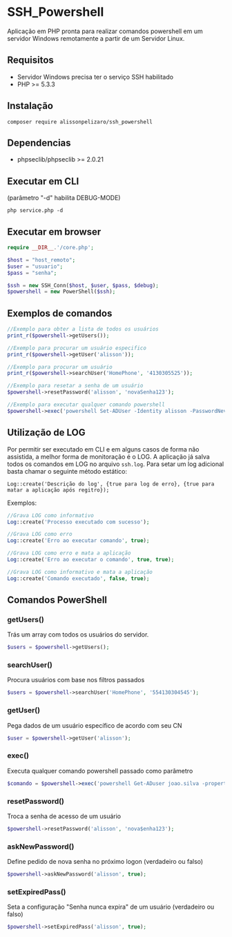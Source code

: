 # SSH_Powershell
Aplicação em PHP pronta para realizar comandos powershell em um servidor Windows remotamente a partir de um Servidor Linux.

## Requisitos
* Servidor Windows precisa ter o serviço SSH habilitado
* PHP >= 5.3.3

## Instalação
```
composer require alissonpelizaro/ssh_powershell
```

## Dependencias
* phpseclib/phpseclib >=  2.0.21

## Executar em CLI
(parâmetro "-d" habilita DEBUG-MODE)
```
php service.php -d
```

## Executar em browser

```php
require __DIR__.'/core.php';

$host = "host_remoto";
$user = "usuario";
$pass = "senha";

$ssh = new SSH_Conn($host, $user, $pass, $debug);
$powershell = new PowerShell($ssh);
```

## Exemplos de comandos
```php
//Exemplo para obter a lista de todos os usuários
print_r($powershell->getUsers());

//Exemplo para procurar um usuário especifico
print_r($powershell->getUser('alisson'));

//Exemplo para procurar um usuário
print_r($powershell->searchUser('HomePhone', '4130305525'));

//Exemplo para resetar a senha de um usuário
$powershell->resetPassword('alisson', 'novaSenha123');

//Exemplo para executar qualquer comando powershell
$powershell->exec('powershell Set-ADUser -Identity alisson -PasswordNeverExpires $true');
```

## Utilização de LOG
Por permitir ser executado em CLI e em alguns casos de forma não assistida, a melhor forma de monitoração é o LOG. A aplicação já salva todos os comandos em LOG no arquivo `ssh.log`. Para setar um log adicional basta chamar o seguinte método estático:

`Log::create('Descrição do log', {true para log de erro}, {true para matar a aplicação após regitro});`

Exemplos:
```php
//Grava LOG como informativo
Log::create('Processo executado com sucesso');

//Grava LOG como erro
Log::create('Erro ao executar comando', true);

//Grava LOG como erro e mata a aplicação
Log::create('Erro ao executar o comando', true, true);

//Grava LOG como informativo e mata a aplicação
Log::create('Comando executado', false, true);
```

## Comandos PowerShell

### getUsers()
Trás um array com todos os usuários do servidor.
```php
$users = $powershell->getUsers();
```

### searchUser()
Procura usuários com base nos filtros passados
```php
$users = $powershell->searchUser('HomePhone', '554130304545');
```

### getUser()
Pega dados de um usuário específico de acordo com seu CN
```php
$user = $powershell->getUser('alisson');
```

### exec()
Executa qualquer comando powershell passado como parâmetro
```php
$comando = $powershell->exec('powershell Get-ADuser joao.silva -properties *');
```

### resetPassword()
Troca a senha de acesso de um usuário
```php
$powershell->resetPassword('alisson', 'nova$enha123');
```

### askNewPassword()
Define pedido de nova senha no próximo logon (verdadeiro ou falso)
```php
$powershell->askNewPassword('alisson', true);
```

### setExpiredPass()
Seta a configuração "Senha nunca expira"  de um usuário (verdadeiro ou falso)
```php
$powershell->setExpiredPass('alisson', true);
```
